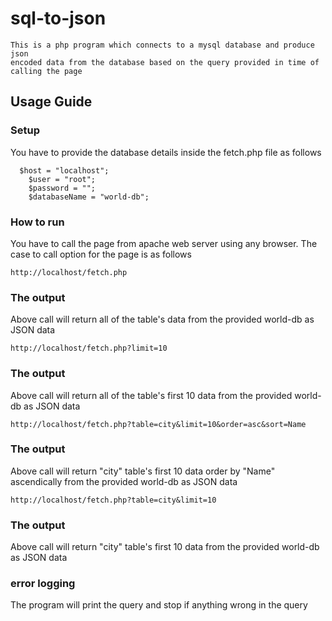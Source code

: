# sql-to-json
```
This is a php program which connects to a mysql database and produce json 
encoded data from the database based on the query provided in time of calling the page
```


## Usage Guide
### Setup

You have to provide the database details inside the fetch.php file as follows
```
  $host = "localhost";
	$user = "root";
	$password = "";
	$databaseName = "world-db";
```




### How to run
You have to call the page from apache web server using any browser. The case to call option for the page is as follows

```	
http://localhost/fetch.php
```

### The output

Above call will return all of the table's data from the provided world-db as JSON data

```	
http://localhost/fetch.php?limit=10
```

### The output

Above call will return all of the table's first 10 data from the provided world-db as JSON data

```	
http://localhost/fetch.php?table=city&limit=10&order=asc&sort=Name
```

### The output

Above call will return "city" table's first 10 data order by "Name" ascendically from the provided world-db as JSON data
			
```	
http://localhost/fetch.php?table=city&limit=10
```

### The output

Above call will return "city" table's first 10 data from the provided world-db as JSON data	

### error logging
The program will print the query and stop if anything wrong in the query
